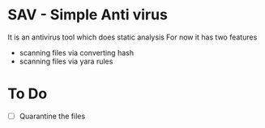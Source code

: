 # SAV - Simple Anti virus
It is an antivirus tool  which does static analysis
For now it has two features
- scanning files via converting hash
- scanning files via yara rules

# To Do
- [ ] Quarantine the files